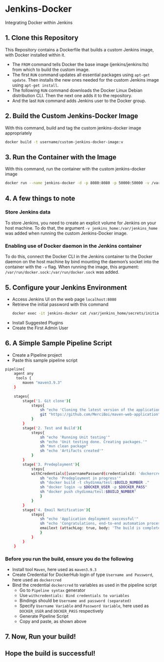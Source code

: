 # Jenkins-Docker
Integrating Docker within Jenkins

## 1. Clone this Repository

This Repository contains a Dockerfile that builds a custom Jenkins image, with Docker installed within it.
* The `FROM` command tells Docker the base image (jenkins/jenkins:lts) from which to build the custom image.
* The first `RUN` command updates all essential packages using `apt-get update`. Then installs the new ones needed for the custom Jenkins image using `apt-get install`.
* The following `RUN` command downloads the Docker Linux Debian distribution CLI. Then the next one adds it to the repository.
* And the last `RUN` command adds Jenkins user to the Docker group.

## 2. Build the Custom Jenkins-Docker Image

With this command, build and tag the custom jenkins-docker image appropriately
```bash
docker build -t username/custom-jenkins-docker-image:v
```

## 3. Run the Container with the Image

With this command, run the container with the custom jenkins-docker image
```bash
docker run --name jenkins-docker -d -p 8080:8080 -p 50000:50000 -v /var/run/docker.sock:/var/run/docker.sock -v jenkins_home:/var/jenkins_home username/custom-jenkins-docker-image:v
```

## 4. A few things to note

### Store Jenkins data

To store Jenkins, you need to create an explicit volume for Jenkins on your host machine. To do that, the argument `-v jenkins_home:/var/jenkins_home` was added when running the custom Jenkins-Docker image.

### Enabling use of Docker daemon in the Jenkins container

To do this, connect the Docker CLI in the Jenkins container to the Docker daemon on the host machine by bind mounting the daemon’s socket into the container with the `-v` flag. When running the image, this argument: `/var/run/docker.sock:/var/run/docker.sock` was added.

## 5. Configure your Jenkins Environment

* Access Jenkins UI on the web page
  `localhost:8080`
* Retrieve the initial password with this command
  ```bash
  docker exec -it jenkins-docker cat /var/jenkins_home/secrets/initialAdminPassword
  ```
* Install Suggested Plugins
* Create the First Admin User

## 6. A Simple Sample Pipeline Script

* Create a Pipeline project
* Paste this sample pipeline script
```bash
pipeline{
    agent any
     tools {
        maven "maven3.9.3"
    }
    
    stages{
        stage('1. Git clone'){
            steps{
                sh "echo 'Cloning the latest version of the application'"
                git "https://github.com/MerciBoi/maven-web-application"
            }
        }
        stage('2. Test and Build'){
            steps{
                sh "echo 'Running Unit testing'"
                sh "echo 'Unit testing done. Creating packages.'"
                sh "mvn clean package"
                sh "echo 'Artifacts created'"
            }
        }
        stage('3. Predeployment'){
            steps{
            withCredentials([usernamePassword(credentialsId: 'dockercred', passwordVariable: 'DOCKER_PASS', usernameVariable: 'DOCKER_USER')]) {
                sh "echo 'Predeployment in progress'"
                sh "docker build -t chydinma/tesl:$BUILD_NUMBER ."
                sh "docker login -u $DOCKER_USER -p $DOCKER_PASS"
                sh "docker push chydinma/tesl:$BUILD_NUMBER"
                }
            }
        }
        stage('4. Email Notification'){
            steps{
                sh "echo 'Application deployment successful'"
                sh "echo 'Congratulations, end-to-end automation process completed.'"
                emailext (attachLog: true, body: 'The build is complete.', subject: 'Build Complete', to: 'dimmalives@gmail.com')
                }
            }
        }
    }
```

### Before you run the build, ensure you do the following

* Install tool `Maven`, here used as `maven3.9.3`
* Create Credential for DockerHub login of type `Username and Password`, here used as `dockercred`
* Bind the credential `dockercred` to variables as used in the pipeline script
  * Go to `Pipeline syntax` generator
  * Use `withcredentials: Bind credentials to variables`
  * Bindings should be `Username and password (separated)`
  * Specify `Username Variable` and `Password Variable`, here used as `DOCKER_USER` and `DOCKER_PASS` respectively
  * Generate Pipeline Script
  * Copy and paste, as shown above

## 7. Now, Run your build!

## Hope the build is successful!


